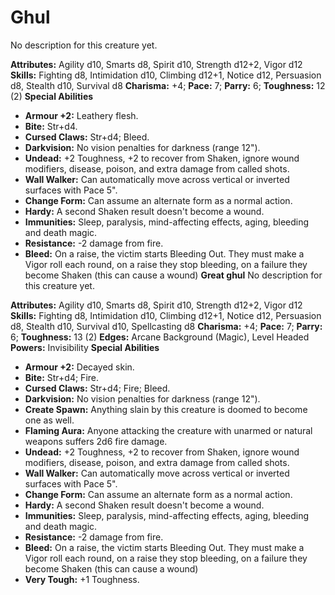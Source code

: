 # Ghul

No description for this creature yet.

**Attributes:** Agility d10, Smarts d8, Spirit d10, Strength d12+2,
Vigor d12
**Skills:** Fighting d8, Intimidation d10, Climbing d12+1, Notice d12,
Persuasion d8, Stealth d10, Survival d8
**Charisma:** +4; **Pace:** 7; **Parry:** 6; **Toughness:** 12 (2)
**Special Abilities**

- **Armour +2:** Leathery flesh.
- **Bite:** Str+d4.
- **Cursed Claws:** Str+d4; Bleed.
- **Darkvision:** No vision penalties for darkness (range 12").
- **Undead:** +2 Toughness, +2 to recover from Shaken, ignore wound
modifiers, disease, poison, and extra damage from called shots.
- **Wall Walker:** Can automatically move across vertical or inverted
surfaces with Pace 5".
- **Change Form:** Can assume an alternate form as a normal action.
- **Hardy:** A second Shaken result doesn't become a wound.
- **Immunities:** Sleep, paralysis, mind-affecting effects, aging,
bleeding and death magic.
- **Resistance:** -2 damage from fire.
- **Bleed:** On a raise, the victim starts Bleeding Out. They must make
a Vigor roll each round, on a raise they stop bleeding, on a failure
they become Shaken (this can cause a wound)
**Great ghul**
No description for this creature yet.

**Attributes:** Agility d10, Smarts d8, Spirit d10, Strength d12+2,
Vigor d12
**Skills:** Fighting d8, Intimidation d10, Climbing d12+1, Notice d12,
Persuasion d8, Stealth d10, Survival d10, Spellcasting d8
**Charisma:** +4; **Pace:** 7; **Parry:** 6; **Toughness:** 13 (2)
**Edges:** Arcane Background (Magic), Level Headed
**Powers:** Invisibility
**Special Abilities**

- **Armour +2:** Decayed skin.
- **Bite:** Str+d4; Fire.
- **Cursed Claws:** Str+d4; Fire; Bleed.
- **Darkvision:** No vision penalties for darkness (range 12").
- **Create Spawn:** Anything slain by this creature is doomed to become
one as well.
- **Flaming Aura:** Anyone attacking the creature with unarmed or
natural weapons suffers 2d6 fire damage.
- **Undead:** +2 Toughness, +2 to recover from Shaken, ignore wound
modifiers, disease, poison, and extra damage from called shots.
- **Wall Walker:** Can automatically move across vertical or inverted
surfaces with Pace 5".
- **Change Form:** Can assume an alternate form as a normal action.
- **Hardy:** A second Shaken result doesn't become a wound.
- **Immunities:** Sleep, paralysis, mind-affecting effects, aging,
bleeding and death magic.
- **Resistance:** -2 damage from fire.
- **Bleed:** On a raise, the victim starts Bleeding Out. They must make
a Vigor roll each round, on a raise they stop bleeding, on a failure
they become Shaken (this can cause a wound)
- **Very Tough:** +1 Toughness.
